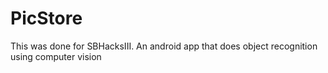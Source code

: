 # PicStore
This was done for SBHacksIII. An android app that does object recognition using computer vision
